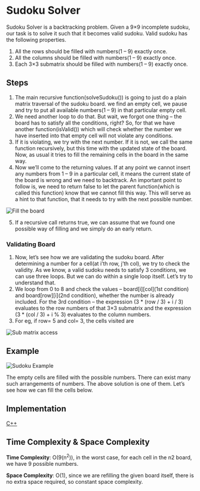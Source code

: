 # Sudoku Solver

Sudoku Solver is a backtracking problem. Given a 9×9 incomplete sudoku, our task is to solve it such that it becomes valid sudoku. 
Valid sudoku has the following properties.
1. All the rows should be filled with numbers(1 – 9) exactly once.
2. All the columns should be filled with numbers(1 – 9) exactly once.
3. Each 3×3 submatrix should be filled with numbers(1 – 9) exactly once.

## Steps

1. The main recursive function(solveSudoku()) is going to just do a plain matrix traversal of the sudoku board. we find an empty cell, we pause and try to put all available numbers(1 – 9) in that particular empty cell.
2. We need another loop to do that. But wait, we forgot one thing – the board has to satisfy all the conditions, right? So, for that we have another function(isValid()) which will check whether the number we have inserted into that empty cell will not violate any conditions.
3. If it is violating, we try with the next number. If it is not, we call the same function recursively, but this time with the updated state of the board. Now, as usual it tries to fill the remaining cells in the board in the same way.
4. Now we’ll come to the returning values. If at any point we cannot insert any numbers from 1 – 9 in a particular cell, it means the current state of the board is wrong and we need to backtrack. An important point to follow is, we need to return false to let the parent function(which is called this function) know that we cannot fill this way. This will serve as a hint to that function, that it needs to try with the next possible number.

![Fill the board](https://lh6.googleusercontent.com/K6GqbUp1oiY3S01bZtxY6S7N8GCiLBke55d46BJ0fm2Eia8EDU284lyfWHoJ4kE_T0xpPh-ZU-GwNiCZ6Z9RtPDWqUJSBSHYp3PQFLulvIufpuI5dQnoz3Mr1TWZ4nF9S0idTtwM)

5. If a recursive call returns true, we can assume that we found one possible way of filling and we simply do an early return.

### Validating Board

1. Now, let’s see how we are validating the sudoku board. After determining a number for a cell(at i’th row, j’th col), we try to check the validity. As we know, a valid sudoku needs to satisfy 3 conditions, we can use three loops. But we can do within a single loop itself. Let’s try to understand that.
2. We loop from 0 to 8 and check the values – board[i][col](1st condition) and board[row][i](2nd condition), whether the number is already included. For the 3rd condition – the expression (3 * (row / 3) + i / 3) evaluates to the row numbers of that 3×3 submatrix and the expression (3 * (col / 3) + i % 3) evaluates to the column numbers.
3. For eg, if row= 5 and col= 3, the cells visited are
   
![Sub matrix access](https://lh5.googleusercontent.com/GnjFYRHaRovFUhHEOxNU5cAwvSnJ1rZGxNB_0Iax5h4O5fX12kb5DPKbZn0lvej1NS_0AW4Khl4NYrpcA0hKpTwP5CafGGUpUZDLCrG8yxzN2jr0XdElxirzRqiWjyx1TlRthrLv)

## Example

![Sudoku Example](https://lh5.googleusercontent.com/k78fKDRjAJU3CIBgMRYCDEG93ndte0k85JLWYK6IumRreKBRv5zcKDkc1Ms_E6Bi_2M4twPY5GWos_0kQNkZO9AXRtowc5sKe5KZMJpcCqKddtXDr7xuA-HZDIttJ_-5RE30NlDJ)

The empty cells are filled with the possible numbers. There can exist many such arrangements of numbers. The above solution is one of them. Let’s see how we can fill the cells below.

## Implementation

[C++](../../../algorithms/CPlusPlus/Backtracking/sudoku-solver.cpp)

## Time Complexity & Space Complexity

**Time Complexity**: O(9(n<sup>2</sup>)), in the worst case, for each cell in the n2 board, we have 9 possible numbers.

**Space Complexity**: O(1), since we are refilling the given board itself, there is no extra space required, so constant space complexity.

